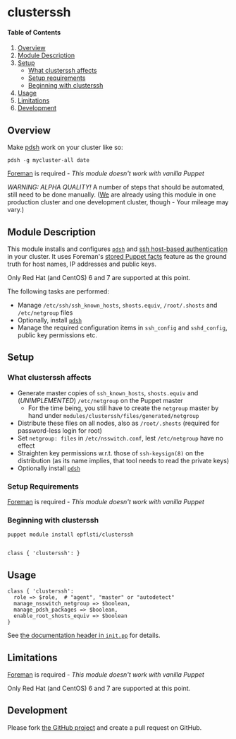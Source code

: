 # clusterssh

#### Table of Contents

1. [Overview](#overview)
2. [Module Description](#module-description)
3. [Setup](#setup)
    * [What clusterssh affects](#what-clusterssh-affects)
    * [Setup requirements](#setup-requirements)
    * [Beginning with clusterssh](#beginning-with-clusterssh)
4. [Usage](#usage)
5. [Limitations](#limitations)
6. [Development](#development)

## Overview

Make [pdsh](https://code.google.com/p/pdsh/) work on your cluster like so:

    pdsh -g mycluster-all date

[Foreman](http://theforeman.org/) is required - *This module doesn't work with vanilla Puppet*

*WARNING: ALPHA QUALITY!* A number of
steps that should be automated, still need to be done manually.
([We](http://sti.epfl.ch/it) are already using this module in one
production cluster and one development cluster, though - Your mileage
may vary.)

## Module Description

This module installs and configures
[`pdsh`](https://code.google.com/p/pdsh/) and
[ssh host-based authentication](https://en.wikibooks.org/wiki/OpenSSH/Cookbook/Host-based_Authentication)
in your cluster. It uses Foreman's
[stored Puppet facts](http://projects.theforeman.org/projects/foreman/wiki/Puppet_Facts)
feature as the ground truth for host names, IP addresses and public keys.

Only Red Hat (and CentOS) 6 and 7 are supported at this point.

The following tasks are performed:
* Manage `/etc/ssh/ssh_known_hosts`, `shosts.equiv`, `/root/.shosts` and `/etc/netgroup` files
* Optionally, install [`pdsh`](https://code.google.com/p/pdsh/)
* Manage the required configuration items in `ssh_config` and `sshd_config`, public key permissions etc.

## Setup

### What clusterssh affects

* Generate master copies of `ssh_known_hosts`, `shosts.equiv` and (*UNIMPLEMENTED*) `/etc/netgroup` on the Puppet master
  * For the time being, you still have to create the `netgroup` master by hand under `modules/clusterssh/files/generated/netgroup`
* Distribute these files on all nodes, also as `/root/.shosts` (required for password-less login for root)
* Set `netgroup: files` in `/etc/nsswitch.conf`, lest `/etc/netgroup` have no effect
* Straighten key permissions w.r.t. those of `ssh-keysign(8)` on the distribution (as its name implies, that tool needs to read the private keys)
* Optionally install [`pdsh`](https://code.google.com/p/pdsh/)

### Setup Requirements

[Foreman](http://theforeman.org/) is required - *This module doesn't work with vanilla Puppet*

### Beginning with clusterssh

    puppet module install epflsti/clusterssh


    class { 'clusterssh': }

## Usage

    class { 'clusterssh':
      role => $role,  # "agent", "master" or "autodetect"
      manage_nsswitch_netgroup => $boolean,
      manage_pdsh_packages => $boolean,
      enable_root_shosts_equiv => $boolean
    }

See
[the documentation header in `init.pp`](https://github.com/epfl-sti/puppet.clusterssh/blob/master/manifests/init.pp)
for details.

## Limitations

[Foreman](http://theforeman.org/) is required - *This module doesn't work with vanilla Puppet*

Only Red Hat (and CentOS) 6 and 7 are supported at this point.

## Development

Please fork
[the GitHub project](https://github.com/epfl-sti/puppet.clusterssh/)
and create a pull request on GitHub.

